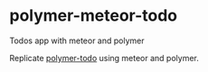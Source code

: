 # polymer-meteor-todo
Todos app with meteor and polymer

Replicate [polymer-todo](https://polymer-todo.firebaseapp.com) using meteor and polymer. 
